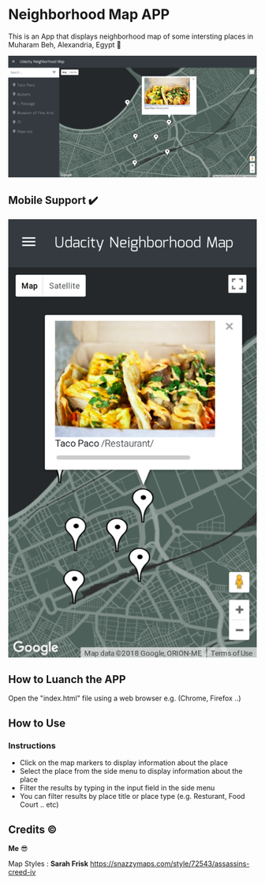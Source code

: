 # Neighborhood Map APP

This is an App that displays neighborhood map of some intersting places in Muharam Beh, Alexandria, Egypt :city_sunset: 

![screenshot](/Images/Screenshot-desktop.png)

## Mobile Support :heavy_check_mark:
![screenshot](/Images/Screenshot-mob.png)

## How to Luanch the APP

Open the "index.html" file using a web browser e.g. (Chrome, Firefox ..)

## How to Use

### Instructions

* Click on the map markers to display information about the place
* Select the place from the side menu to display information about the place
* Filter the results by typing in the input field in the side menu
* You can filter results by place title or place type (e.g. Resturant, Food Court .. etc)

## Credits :copyright:
**Me** :sunglasses:

Map Styles :
  **Sarah Frisk**
  https://snazzymaps.com/style/72543/assassins-creed-iv
